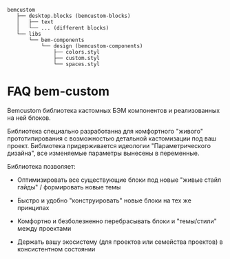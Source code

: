 ```
bemcustom
   ├── desktop.blocks (bemcustom-blocks)
   │   ├── text  
   │   └── ... (different blocks) 
   └── libs
       └── bem-components
           └── design (bemcustom-components)
               ├── colors.styl
               ├── custom.styl
               └── spaces.styl 
```

# FAQ bem-custom
Bemcustom библиотека кастомных БЭМ компонентов и реализованных на ней блоков. 

Библиотека специально разработанна  для комфортного "живого" прототипирования с возможностью детальной кастомизации под ваш проект. Библиотека придерживается идеологии "Параметрического дизайна", все изменяемые параметры вынесены в переменные.

Библиотека позволяет:
* Оптимизировать все существующие блоки под новые "живые стайл гайды" / формировать новые темы

* Быстро и удобно "конструировать" новые блоки на тех же принципах

* Комфортно и безболезненно перебрасывать блоки и "темы/стили" между проектами

* Держать вашу экосистему (для проектов или семейства проектов) в консистентном состоянии


